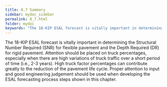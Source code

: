 ```yaml
---
title: 8.7 Summary
sidebar: mydoc_sidebar
permalink: 8_7.html
folder: mydoc
keywords: "The 18-KIP ESAL forecast is vitally important in determining the Structural Number Required (SNR) for flexible pavement and the Depth Required (DR) for rigid pavement. Attention should be placed on truck percentages, especially when there are high variations of truck traffic over a short period of time (i.e., 2-3 years). High truck factor percentages can contribute greatly to the reduction of the pavement life cycle. Proper attention to input and good engineering judgement should be used when developing the ESAL forecasting process steps shown in this chapter."
---
```


<style>
  div{text-align: justify;}
</style>

The 18-KIP ESAL forecast is vitally important in determining the Structural Number Required (SNR) for flexible pavement and the Depth Required (DR) for rigid pavement. Attention should be placed on truck percentages, especially when there are high variations of truck traffic over a short period of time (i.e., 2-3 years). High truck factor percentages can contribute greatly to the reduction of the pavement life cycle. Proper attention to input and good engineering judgement should be used when developing the ESAL forecasting process steps shown in this chapter.